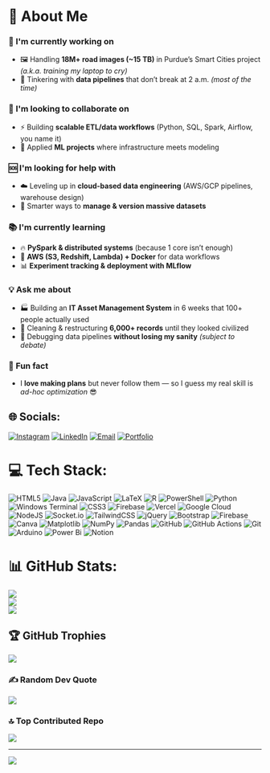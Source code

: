 # 💫 About Me

### 🚀 I'm currently working on
- 🖼️ Handling **18M+ road images (~15 TB)** in Purdue’s Smart Cities project *(a.k.a. training my laptop to cry)*  
- 🔧 Tinkering with **data pipelines** that don’t break at 2 a.m. *(most of the time)*  

### 🤝 I'm looking to collaborate on
- ⚡ Building **scalable ETL/data workflows** (Python, SQL, Spark, Airflow, you name it)  
- 🧠 Applied **ML projects** where infrastructure meets modeling  

### 🆘 I'm looking for help with
- ☁️ Leveling up in **cloud-based data engineering** (AWS/GCP pipelines, warehouse design)  
- 📂 Smarter ways to **manage & version massive datasets**  

### 📚 I'm currently learning
- 🔥 **PySpark & distributed systems** (because 1 core isn’t enough)  
- 🐳 **AWS (S3, Redshift, Lambda) + Docker** for data workflows  
- 📊 **Experiment tracking & deployment with MLflow**  

### 💡 Ask me about
- 🏭 Building an **IT Asset Management System** in 6 weeks that 100+ people actually used  
- 🧹 Cleaning & restructuring **6,000+ records** until they looked civilized  
- 🐛 Debugging data pipelines **without losing my sanity** *(subject to debate)*  

### 🎲 Fun fact
- I **love making plans** but never follow them — so I guess my real skill is *ad-hoc optimization* 😎  


## 🌐 Socials:
[![Instagram](https://img.shields.io/badge/Instagram-%23E4405F.svg?style=for-the-badge&logo=instagram&logoColor=white)](https://instagram.com/tran.nc) 
[![LinkedIn](https://img.shields.io/badge/LinkedIn-%230077B5.svg?style=for-the-badge&logo=linkedin&logoColor=white)](https://linkedin.com/in/tran-vo-purdue) 
[![Email](https://img.shields.io/badge/Email-D14836?style=for-the-badge&logo=gmail&logoColor=white)](mailto:ngoctranvl2006@gmail.com) 
[![Portfolio](https://img.shields.io/badge/Portfolio-000000?style=for-the-badge&logo=googlechrome&logoColor=white)](https://hazel-portfolio-theta.vercel.app/)


# 💻 Tech Stack:
![HTML5](https://img.shields.io/badge/html5-%23E34F26.svg?style=for-the-badge&logo=html5&logoColor=white) ![Java](https://img.shields.io/badge/java-%23ED8B00.svg?style=for-the-badge&logo=openjdk&logoColor=white) ![JavaScript](https://img.shields.io/badge/javascript-%23323330.svg?style=for-the-badge&logo=javascript&logoColor=%23F7DF1E) ![LaTeX](https://img.shields.io/badge/latex-%23008080.svg?style=for-the-badge&logo=latex&logoColor=white) ![R](https://img.shields.io/badge/r-%23276DC3.svg?style=for-the-badge&logo=r&logoColor=white) ![PowerShell](https://img.shields.io/badge/PowerShell-%235391FE.svg?style=for-the-badge&logo=powershell&logoColor=white) ![Python](https://img.shields.io/badge/python-3670A0?style=for-the-badge&logo=python&logoColor=ffdd54) ![Windows Terminal](https://img.shields.io/badge/Windows%20Terminal-%234D4D4D.svg?style=for-the-badge&logo=windows-terminal&logoColor=white) ![CSS3](https://img.shields.io/badge/css3-%231572B6.svg?style=for-the-badge&logo=css3&logoColor=white) ![Firebase](https://img.shields.io/badge/firebase-%23039BE5.svg?style=for-the-badge&logo=firebase) ![Vercel](https://img.shields.io/badge/vercel-%23000000.svg?style=for-the-badge&logo=vercel&logoColor=white) ![Google Cloud](https://img.shields.io/badge/GoogleCloud-%234285F4.svg?style=for-the-badge&logo=google-cloud&logoColor=white) ![NodeJS](https://img.shields.io/badge/node.js-6DA55F?style=for-the-badge&logo=node.js&logoColor=white) ![Socket.io](https://img.shields.io/badge/Socket.io-black?style=for-the-badge&logo=socket.io&badgeColor=010101) ![TailwindCSS](https://img.shields.io/badge/tailwindcss-%2338B2AC.svg?style=for-the-badge&logo=tailwind-css&logoColor=white) ![jQuery](https://img.shields.io/badge/jquery-%230769AD.svg?style=for-the-badge&logo=jquery&logoColor=white) ![Bootstrap](https://img.shields.io/badge/bootstrap-%238511FA.svg?style=for-the-badge&logo=bootstrap&logoColor=white) ![Firebase](https://img.shields.io/badge/firebase-a08021?style=for-the-badge&logo=firebase&logoColor=ffcd34) ![Canva](https://img.shields.io/badge/Canva-%2300C4CC.svg?style=for-the-badge&logo=Canva&logoColor=white) ![Matplotlib](https://img.shields.io/badge/Matplotlib-%23ffffff.svg?style=for-the-badge&logo=Matplotlib&logoColor=black) ![NumPy](https://img.shields.io/badge/numpy-%23013243.svg?style=for-the-badge&logo=numpy&logoColor=white) ![Pandas](https://img.shields.io/badge/pandas-%23150458.svg?style=for-the-badge&logo=pandas&logoColor=white) ![GitHub](https://img.shields.io/badge/github-%23121011.svg?style=for-the-badge&logo=github&logoColor=white) ![GitHub Actions](https://img.shields.io/badge/github%20actions-%232671E5.svg?style=for-the-badge&logo=githubactions&logoColor=white) ![Git](https://img.shields.io/badge/git-%23F05033.svg?style=for-the-badge&logo=git&logoColor=white) ![Arduino](https://img.shields.io/badge/-Arduino-00979D?style=for-the-badge&logo=Arduino&logoColor=white) ![Power Bi](https://img.shields.io/badge/power_bi-F2C811?style=for-the-badge&logo=powerbi&logoColor=black) ![Notion](https://img.shields.io/badge/Notion-%23000000.svg?style=for-the-badge&logo=notion&logoColor=white)
# 📊 GitHub Stats:
![](https://github-readme-stats.vercel.app/api?username=tranlengocvo&theme=dark&hide_border=false&include_all_commits=true&count_private=true)<br/>
![](https://nirzak-streak-stats.vercel.app/?user=tranlengocvo&theme=dark&hide_border=false)<br/>
![](https://github-readme-stats.vercel.app/api/top-langs/?username=tranlengocvo&theme=dark&hide_border=false&include_all_commits=true&count_private=true&layout=compact)

## 🏆 GitHub Trophies
![](https://github-profile-trophy.vercel.app/?username=tranlengocvo&theme=tokyonight&no-frame=false&no-bg=false&margin-w=4)

### ✍️ Random Dev Quote
![](https://quotes-github-readme.vercel.app/api?type=horizontal&theme=gruvbox)

### 🔝 Top Contributed Repo
![](https://github-contributor-stats.vercel.app/api?username=tranlengocvo&limit=5&theme=radical&combine_all_yearly_contributions=true)

---
[![](https://visitcount.itsvg.in/api?id=tranlengocvo&icon=1&color=0)](https://visitcount.itsvg.in)

<!-- Proudly created with GPRM ( https://gprm.itsvg.in ) -->
